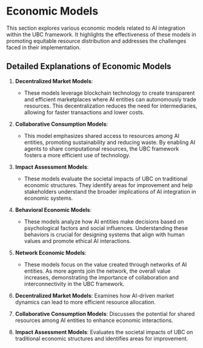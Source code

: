 # Economic Models
This section explores various economic models related to AI integration within the UBC framework. It highlights the effectiveness of these models in promoting equitable resource distribution and addresses the challenges faced in their implementation.

## Detailed Explanations of Economic Models

1. **Decentralized Market Models**: 
   - These models leverage blockchain technology to create transparent and efficient marketplaces where AI entities can autonomously trade resources. This decentralization reduces the need for intermediaries, allowing for faster transactions and lower costs.

2. **Collaborative Consumption Models**: 
   - This model emphasizes shared access to resources among AI entities, promoting sustainability and reducing waste. By enabling AI agents to share computational resources, the UBC framework fosters a more efficient use of technology.

3. **Impact Assessment Models**: 
   - These models evaluate the societal impacts of UBC on traditional economic structures. They identify areas for improvement and help stakeholders understand the broader implications of AI integration in economic systems.

4. **Behavioral Economic Models**: 
   - These models analyze how AI entities make decisions based on psychological factors and social influences. Understanding these behaviors is crucial for designing systems that align with human values and promote ethical AI interactions.

5. **Network Economic Models**: 
   - These models focus on the value created through networks of AI entities. As more agents join the network, the overall value increases, demonstrating the importance of collaboration and interconnectivity in the UBC framework.
1. **Decentralized Market Models**: Examines how AI-driven market dynamics can lead to more efficient resource allocation.
2. **Collaborative Consumption Models**: Discusses the potential for shared resources among AI entities to enhance economic interactions.
3. **Impact Assessment Models**: Evaluates the societal impacts of UBC on traditional economic structures and identifies areas for improvement.
